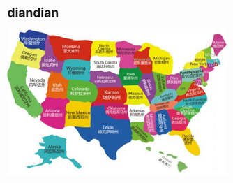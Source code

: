 # diandian
![image](https://github.com/diandian1970/diandian/blob/0c2ac89e25ab67d7363cf3fb36c4082e2ff1701f/US%20Map.jpg)

